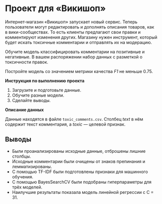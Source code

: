 # Проект для «Викишоп»
Интернет-магазин «Викишоп» запускает новый сервис. Теперь пользователи могут редактировать и дополнять описания товаров, как в вики-сообществах. То есть клиенты предлагают свои правки и комментируют изменения других. Магазину нужен инструмент, который будет искать токсичные комментарии и отправлять их на модерацию. 

Обучите модель классифицировать комментарии на позитивные и негативные. В вашем распоряжении набор данных с разметкой о токсичности правок.

Постройте модель со значением метрики качества *F1* не меньше 0.75. 

**Инструкция по выполнению проекта**

1. Загрузите и подготовьте данные.
2. Обучите разные модели. 
3. Сделайте выводы.


**Описание данных**

Данные находятся в файле `toxic_comments.csv`. Столбец *text* в нём содержит текст комментария, а *toxic* — целевой признак.

## Выводы
- Были проанализированы исходные данные, отброшены лишние столбцы.
- Исходные комментарии были очищены от знаков препинания и лемматизированы.
- С помощью TF-IDF были подготовлены признаки для машинного обучения.
- С помощью BayesSearchCV были подобраны гиперпараметры для трёх моделей.
- Наилучшие результаты показала модель линейной регрессии c С = 31.
